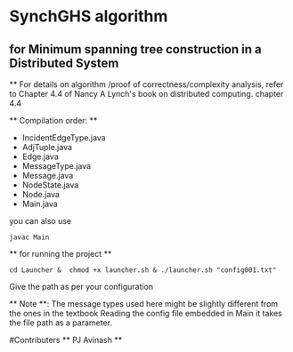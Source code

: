 # SynchGHS algorithm 
## for Minimum spanning tree construction in a Distributed System

**  For details on algorithm /proof of correctness/complexity analysis, refer to Chapter 4.4 of Nancy A Lynch's book on distributed computing. chapter 4.4

** Compilation order: **
- IncidentEdgeType.java
- AdjTuple.java
- Edge.java
- MessageType.java
- Message.java
- NodeState.java
- Node.java
- Main.java

you can also use 
```
javac Main
```
** for running the project ** 
```
cd Launcher &  chmod +x launcher.sh & ./launcher.sh "config001.txt"
```
Give the path as per your configuration

** Note **: The message types used here might be slightly different from the ones in the textbook 
Reading the config file embedded in Main it takes the file path as a parameter.

#Contributers
** PJ Avinash **






